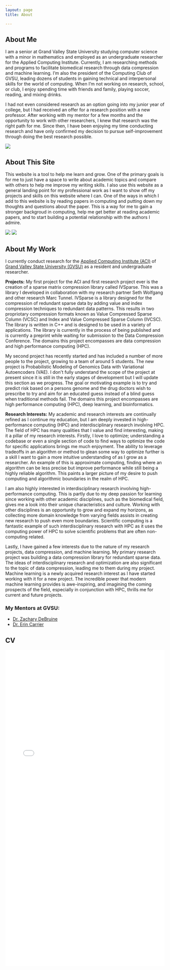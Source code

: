 ```yaml
---
layout: page 
title: About

---
```


## About Me

I am a senior at Grand Valley State University studying computer science with a minor in mathematics and employed as an undergraduate researcher for the Applied Computing Institute. Currently, I am researching methods and programs to facilitate biomedical research through data compression and machine learning. I’m also the president of the Computing Club of GVSU, leading dozens of students in gaining technical and interpersonal skills for the world of computing. When I’m not working on research, school, or club, I enjoy spending time with friends and family, playing soccer, reading, and mixing drinks.

I had not even considered research as an option going into my junior year of college, but I had received an offer for a research position with a new professor. After working with my mentor for a few months and the opportunity to work with other researchers, I knew that research was the right path for me. Since then, I have been enjoying my time conducting research and have only confirmed my decision to pursue self-improvement through doing the best research possible.


<img src="/assets/images/skyler_pics/tech_week_23.jpg">


## About This Site

This website is a tool to help me learn and grow. One of the primary goals is for me to just have a space to write about academic topics and compare with others to help me improve my writing skills. I also use this website as a general landing point for my professional work as I want to show off my projects and skills on this website where I can. One of the ways in which I add to this website is by reading papers in computing and putting down my thoughts and questions about the paper. This is a way for me to gain a stronger backgroud in computing, help me get better at reading academic papers, and to start building a potential relationship with the authors I admire. 

<img src="/assets/images/skyler_pics/professional_1.jpeg"> <img src="/assets/images/skyler_pics/undergrad_fair.JPG">

## About My Work

I currently conduct research for the [Applied Computing Institute (ACI)](https://www.gvsu.edu/aci/) of [Grand Valley State University (GVSU)](https://www.gvsu.edu/) as a resident and undergraduate researcher. 

**Projects:**
My first project for the ACI and first research project ever is the creation of a sparse matrix compression library called IVSparse. This was a library I developed in collaboration with my research partner Seth Wolfgang and other research Marc Tunnel. IVSparse is a library designed for the compression of redundant sparse data by adding value and index compression techniques to redundant data patterns. This results in two propriotary compression formats known as Value Compressed Sparse Column (VCSC) and Index and Value Compressed Sparse Column (IVCSC). The library is written in C++ and is designed to be used in a variety of applications. The library is currently in the process of being published and is currently a preprint while waiting for submission to the Data Compression Conference. The domains this project encompasses are data compression and high performance computing (HPC).

My second project has recently started and has included a number of more people to the project, growing to a team of around 5 students. The new project is Probabilistic Modeling of Genomics Data with Variational Autoencoders (VAE). I don't fully understand the scope of the project at present since it is still in the early stages of development but I will update this section as we progress. The goal or motivating example is to try and predict risk based on a persons genome and the drug doctors wish to prescribe to try and aim for an educated guess instead of a blind guess when traditional methods fail. The domains this project encompasses are high performance computing (HPC), deep learning, and bioinformatics.

**Research Interests:**
My academic and research interests are continually refined as I continue my education, but I am deeply invested in high-performance computing (HPC) and interdisciplinary research involving HPC. The field of HPC has many qualities that I value and find interesting, making it a pillar of my research interests. Firstly, I love to optimize; understanding a codebase or even a single section of code to find ways to optimize the code for specific applications brings me much enjoyment. The ability to leverage tradeoffs in an algorithm or method to glean some way to optimize further is a skill I want to gain a more intuitive understanding of as I grow as a researcher. An example of this is approximate computing, finding where an algorithm can be less precise but improve performance while still being a highly reliable algorithm. This paints a larger picture of my desire to push computing and algorithmic boundaries in the realm of HPC.

I am also highly interested in interdisciplinary research involving high-performance computing. This is partly due to my deep passion for learning since working with other academic disciplines, such as the biomedical field, gives me a look into their unique characteristics and culture. Working with other disciplines is an opportunity to grow and expand my horizons, as collecting more domain knowledge from varying fields assists in creating new research to push even more boundaries. Scientific computing is a fantastic example of such interdisciplinary research with HPC as it uses the computing power of HPC to solve scientific problems that are often non-computing related.

Lastly, I have gained a few interests due to the nature of my research projects,  data compression, and machine learning. My primary research project was building a data compression library for redundant sparse data. The ideas of interdisciplinary research and optimization are also significant to the topic of data compression, leading me to them during my project. Machine learning is a newly acquired research interest as I have started working with it for a new project. The incredible power that modern machine learning provides is awe-inspiring, and imagining the coming prospects of the field, especially in conjunction with HPC, thrills me for current and future projects.


### My Mentors at GVSU:
* [Dr. Zachary DeBruine](https://www.zachdebruine.com/)
* [Dr. Erin Carrier](https://eecarrier.github.io)

## CV

<!-- embed the pdf in assets/images/ here -->
<embed src="/assets/images/CV_Fall23.pdf" width="100%" height="1000px" type="application/pdf">